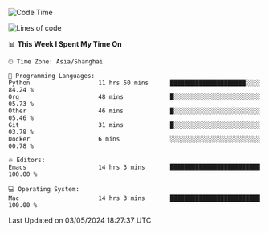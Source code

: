 <!--START_SECTION:waka-->
![Code Time](http://img.shields.io/badge/Code%20Time-1%2C939%20hrs%2014%20mins-blue)

![Lines of code](https://img.shields.io/badge/From%20Hello%20World%20I%27ve%20Written-306.0%20thousand%20lines%20of%20code-blue)

📊 **This Week I Spent My Time On** 

```text
🕑︎ Time Zone: Asia/Shanghai

💬 Programming Languages: 
Python                   11 hrs 50 mins      █████████████████████░░░░   84.24 % 
Org                      48 mins             █░░░░░░░░░░░░░░░░░░░░░░░░   05.73 % 
Other                    46 mins             █░░░░░░░░░░░░░░░░░░░░░░░░   05.46 % 
Git                      31 mins             █░░░░░░░░░░░░░░░░░░░░░░░░   03.78 % 
Docker                   6 mins              ░░░░░░░░░░░░░░░░░░░░░░░░░   00.78 % 

🔥 Editors: 
Emacs                    14 hrs 3 mins       █████████████████████████   100.00 % 

💻 Operating System: 
Mac                      14 hrs 3 mins       █████████████████████████   100.00 % 
```


 Last Updated on 03/05/2024 18:27:37 UTC
<!--END_SECTION:waka-->
